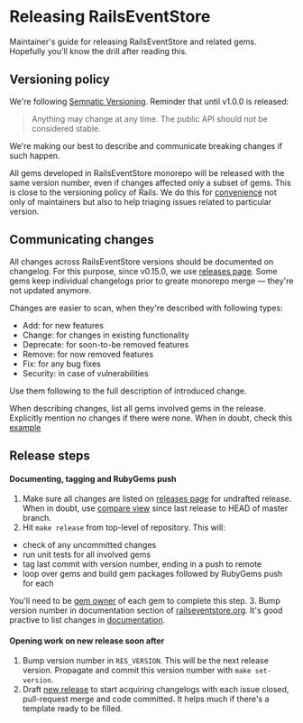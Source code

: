 # Releasing RailsEventStore

Maintainer's guide for releasing RailsEventStore and related gems. Hopefully you'll know the drill after reading this.

## Versioning policy

We're following [Semnatic Versioning](http://semver.org/#semantic-versioning-200). Reminder that until v1.0.0 is released:

> Anything may change at any time. The public API should not be considered stable.

We're making our best to describe and communicate breaking changes if such happen.

All gems developed in RailsEventStore monorepo will be released with the same version number, even if changes affected only a subset of gems. This is close to the versioning policy of Rails. We do this for [convenience](http://blog.arkency.com/why-we-follow-rails-repo-structure-in-rails-event-store/) not only of maintainers but also to help triaging issues related to particular version.

## Communicating changes

All changes across RailsEventStore versions should be documented on changelog. For this purpose, since v0.15.0, we use [releases page](https://github.com/RailsEventStore/rails_event_store/releases). Some gems keep individual changelogs prior to greate monorepo merge — they're not updated anymore.

Changes are easier to scan, when they're described with following types:

* Add: for new features
* Change: for changes in existing functionality
* Deprecate: for soon-to-be removed features
* Remove: for now removed features
* Fix: for any bug fixes
* Security: in case of vulnerabilities

Use them following to the full description of introduced change.

When describing changes, list all gems involved gems in the release. Explicitly mention no changes if there were none. When in doubt, check this [example](https://github.com/RailsEventStore/rails_event_store/releases/tag/v0.18.0)

## Release steps

#### Documenting, tagging and RubyGems push

1. Make sure all changes are listed on [releases page](https://github.com/RailsEventStore/rails_event_store/releases) for undrafted release. When in doubt, use [compare view](https://github.com/RailsEventStore/rails_event_store/compare/v0.17.0...master) since last release to HEAD of master branch.
2. Hit `make release` from top-level of repository. This will:
  - check of any uncommitted changes
  - run unit tests for all involved gems
  - tag last commit with version number, ending in a push to remote
  - loop over gems and build gem packages followed by RubyGems push for each

  You'll need to be [gem owner](https://rubygems.org/gems/rails_event_store) of each gem to complete this step.
3. Bump version number in documentation section of [railseventstore.org](https://railseventstore.org). It's good practive to list changes in [documentation](http://railseventstore.org/docs/changelog/).

#### Opening work on new release soon after

1. Bump version number in `RES_VERSION`. This will be the next release version. Propagate and commit this version number with `make set-version`.
2. Draft [new release](https://github.com/RailsEventStore/rails_event_store/releases/new) to start acquiring changelogs with each issue closed, pull-request merge and code committed. It helps much if there's a template ready to be filled.
